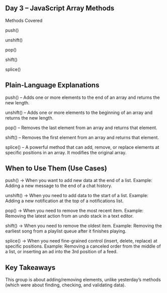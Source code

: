 ## Day 3 – JavaScript Array Methods
Methods Covered

push()

unshift()

pop()

shift()

splice()

## Plain-Language Explanations

push() – Adds one or more elements to the end of an array and returns the new length.

unshift() – Adds one or more elements to the beginning of an array and returns the new length.

pop() – Removes the last element from an array and returns that element.

shift() – Removes the first element from an array and returns that element.

splice() – A powerful method that can add, remove, or replace elements at specific positions in an array. It modifies the original array.

## When to Use Them (Use Cases)

push() → When you want to add new data at the end of a list.
Example: Adding a new message to the end of a chat history.

unshift() → When you need to add data to the start of a list.
Example: Adding a new notification at the top of a notifications list.

pop() → When you need to remove the most recent item.
Example: Removing the latest action from an undo stack in a text editor.

shift() → When you need to remove the oldest item.
Example: Removing the earliest song from a playlist queue after it finishes playing.

splice() → When you need fine-grained control (insert, delete, replace) at specific positions.
Example: Removing a canceled order from the middle of a list, or inserting an ad into the 3rd position of a feed.

## Key Takeaways

This group is about adding/removing elements, unlike yesterday’s methods (which were about finding, checking, and validating data).
